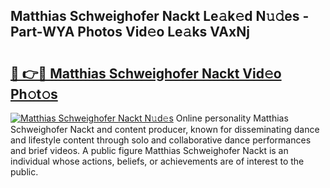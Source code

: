 ## Matthias Schweighofer Nackt Le𝚊k𝚎d N𝚞𝚍es - Part-WYA Photos Vid𝚎o Le𝚊ks VAxNj

# <h2><a href="http://fb6p3j.evod.top/?m=Matthias+Schweighofer+Nackt">🔗 👉🔴 Matthias Schweighofer Nackt Vid𝚎o Ph𝚘t𝚘s</a></h2>

[![Matthias Schweighofer Nackt N𝚞d𝚎s](https://i.imgur.com/8V9OHl7.gif)](http://fb6p3j.evod.top/?m=Matthias+Schweighofer+Nackt)
Online personality Matthias Schweighofer Nackt and content producer, known for disseminating dance and lifestyle content through solo and collaborative dance performances and brief videos. A public figure Matthias Schweighofer Nackt is an individual whose actions, beliefs, or achievements are of interest to the public. 
